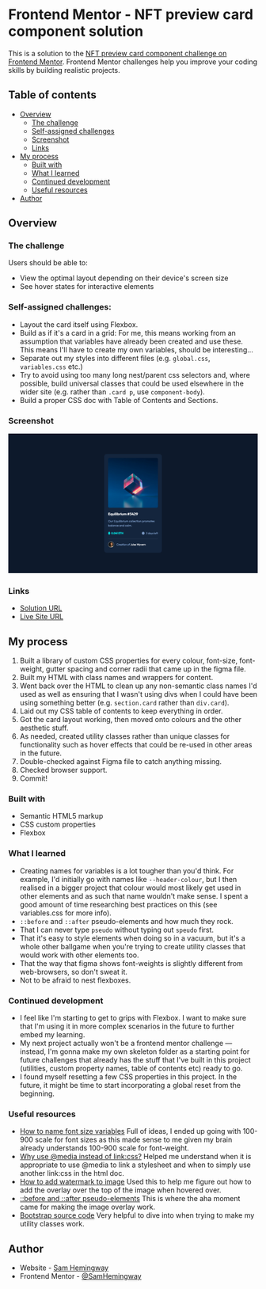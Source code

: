 # Frontend Mentor - NFT preview card component solution

This is a solution to the [NFT preview card component challenge on Frontend Mentor](https://www.frontendmentor.io/challenges/nft-preview-card-component-SbdUL_w0U). Frontend Mentor challenges help you improve your coding skills by building realistic projects.

## Table of contents

- [Overview](#overview)
  - [The challenge](#the-challenge)
  - [Self-assigned challenges](#self-assigned-challenges)
  - [Screenshot](#screenshot)
  - [Links](#links)
- [My process](#my-process)
  - [Built with](#built-with)
  - [What I learned](#what-i-learned)
  - [Continued development](#continued-development)
  - [Useful resources](#useful-resources)
- [Author](#author)

## Overview

### The challenge

Users should be able to:

- View the optimal layout depending on their device's screen size
- See hover states for interactive elements

### Self-assigned challenges:

- Layout the card itself using Flexbox.
- Build as if it's a card in a grid: For me, this means working from an assumption that variables have already been created and use these. This means I'll have to create my own variables, should be interesting...
- Separate out my styles into different files (e.g. `global.css`, `variables.css` etc.)
- Try to avoid using too many long nest/parent css selectors and, where possible, build universal classes that could be used elsewhere in the wider site (e.g. rather than `.card p`, use `component-body`).
- Build a proper CSS doc with Table of Contents and Sections.

### Screenshot

![](./screenshot.png)

### Links

- [Solution URL](https://www.frontendmentor.io/solutions/nft-card-challenge-h8UCt-xfyT)
- [Live Site URL](https://sh-nft-card.netlify.app/)

## My process

1. Built a library of custom CSS properties for every colour, font-size, font-weight, gutter spacing and corner radii that came up in the figma file.
2. Built my HTML with class names and wrappers for content.
3. Went back over the HTML to clean up any non-semantic class names I'd used as well as ensuring that I wasn't using divs when I could have been using something better (e.g. `section.card` rather than `div.card`).
4. Laid out my CSS table of contents to keep everything in order.
5. Got the card layout working, then moved onto colours and the other aesthetic stuff.
6. As needed, created utility classes rather than unique classes for functionality such as hover effects that could be re-used in other areas in the future.
7. Double-checked against Figma file to catch anything missing.
8. Checked browser support.
9. Commit!

### Built with

- Semantic HTML5 markup
- CSS custom properties
- Flexbox

### What I learned

- Creating names for variables is a lot tougher than you'd think. For example, I'd initially go with names like `--header-colour`, but I then realised in a bigger project that colour would most likely get used in other elements and as such that name wouldn't make sense. I spent a good amount of time researching best practices on this (see variables.css for more info).
- `::before` and `::after` pseudo-elements and how much they rock.
- That I can never type `pseudo` without typing out `speudo` first.
- That it's easy to style elements when doing so in a vacuum, but it's a whole other ballgame when you're trying to create utility classes that would work with other elements too.
- That the way that figma shows font-weights is slightly different from web-browsers, so don't sweat it.
- Not to be afraid to nest flexboxes.

### Continued development

- I feel like I'm starting to get to grips with Flexbox. I want to make sure that I'm using it in more complex scenarios in the future to further embed my learning.
- My next project actually won't be a frontend mentor challenge — instead, I'm gonna make my own skeleton folder as a starting point for future challenges that already has the stuff that I've built in this project (utilities, custom property names, table of contents etc) ready to go.
- I found myself resetting a few CSS properties in this project. In the future, it might be time to start incorporating a global reset from the beginning.

### Useful resources

- [How to name font size variables](https://css-tricks.com/the-dilemma-of-naming-font-size-variables/) Full of ideas, I ended up going with 100-900 scale for font sizes as this made sense to me given my brain already understands 100-900 scale for font-weight.
- [Why use @media instead of link:css?](https://stackoverflow.com/a/10037064) Helped me understand when it is appropriate to use @media to link a stylesheet and when to simply use another link:css in the html doc.
- [How to add watermark to image](https://stackoverflow.com/a/48365768) Used this to help me figure out how to add the overlay over the top of the image when hovered over.
- [::before and ::after pseudo-elements](https://css-tricks.com/almanac/selectors/a/after-and-before/) This is where the aha moment came for making the image overlay work.
- [Bootstrap source code](https://getbootstrap.com/docs/5.1/getting-started/download/) Very helpful to dive into when trying to make my utility classes work.

## Author

- Website - [Sam Hemingway](https://samhemingway.github.io/)
- Frontend Mentor - [@SamHemingway](https://www.frontendmentor.io/profile/SamHemingway)
